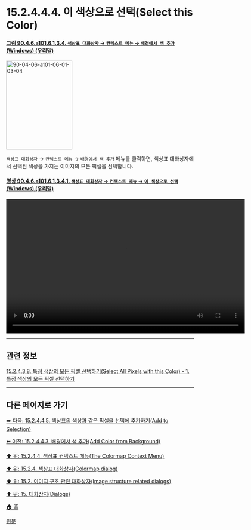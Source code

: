 # 15.2.4.4.4. 이 색상으로 선택(Select this Color)

<a id="90-04-06-a101-06-01-03-04"></a>

#### [그림 90.4.6.a101.6.1.3.4. `색상표 대화상자` → `컨텍스트 메뉴` → `배경에서 색 추가` (Windows) (우리말)](./90-04-0006-colormap.md#90-04-06-a101-06-01-03-04)
<img width="177" height="238" alt="90-04-06-a101-06-01-03-04" src="https://github.com/wonder13662/gimp/assets/15767104/e84b2da0-7ee2-4083-a089-db267be026c3" />

`색상표 대화상자` → `컨텍스트 메뉴` → `배경에서 색 추가` 메뉴를 클릭하면, 색상표 대화상자에서 선택된 색상을 가지는 이미지의 모든 픽셀을 선택합니다.

<a id="90-04-06-a101-06-01-03-04-01"></a>

#### [영상 90.4.6.a101.6.1.3.4.1. `색상표 대화상자` → `컨텍스트 메뉴` → `이 색상으로 선택` (Windows) (우리말)](./90-04-0006-colormap.md#90-04-06-a101-06-01-03-04-01)
<video controls="controls" width="640" height="360" src="https://github.com/wonder13662/gimp/assets/15767104/53fddeae-a5f1-43ab-95ae-0d3de7c6d329"></video>

***

## 관련 정보

[15.2.4.3.8. 특정 색상의 모든 픽셀 선택하기(Select All Pixels with this Color) - 1. 특정 색상의 모든 픽셀 선택하기](./15-02-04-03-08-select_all_pixels_with_this_color.md#90-04-06-a101-05-s1)

***

## 다른 페이지로 가기

[➡️ 다음: 15.2.4.4.5. 색상표의 색상과 같은 픽셀을 선택에 추가하기(Add to Selection)](./15-02-04-04-05-add_to_selection.md)

[⬅️ 이전: 15.2.4.4.3. 배경에서 색 추가(Add Color from Background)](./15-02-04-04-03-add_color_from_bg.md)

[⬆️ 위: 15.2.4.4. 색상표 컨텍스트 메뉴(The Colormap Context Menu)](./15-02-04-04-00-the_colormap_context_menu.md)

[⬆️ 위: 15.2.4. 색상표 대화상자(Colormap dialog)](./15-02-04-00-colormap-dialog.md)

[⬆️ 위: 15.2. 이미지 구조 관련 대화상자(Image structure related dialogs)](./15-02-00-image-structure-related-dialogs.md)

[⬆️ 위: 15. 대화상자(Dialogs)](./15-00-dialogs.md)

[🏠 홈](./00-home.md)

[원문](https://docs.gimp.org/2.10/ko/gimp-indexed-palette-dialog.html#gimp-indexed-palette-dialog-submenu)